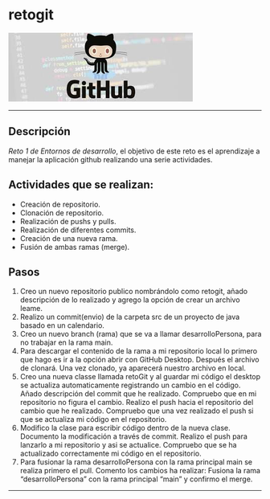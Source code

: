 # retogit
![Imagen de Portada](Recursos/images.jpg)

---

## Descripción
*Reto 1 de Entornos de desarrollo*, el objetivo de este reto es el aprendizaje a manejar la aplicación github realizando una serie actividades.

## Actividades que se realizan:
- Creación de repositorio.
- Clonación de repositorio.
- Realización de pushs y pulls.
- Realización de diferentes commits.
- Creación de una nueva rama.
- Fusión de ambas ramas (merge).

## Pasos
 1. Creo un nuevo repositorio publico nombrándolo como retogit, añado descripción de lo realizado y agrego la opción de crear un archivo leame.
 2. Realizo un commit(envio) de la carpeta src de un proyecto de java basado en un calendario.
 3. Creo un nuevo branch (rama) que se va a llamar desarrolloPersona, para no trabajar en la rama main.
 4. Para descargar el contenido de la rama a mi repositorio local lo primero que hago es ir a la opción abrir con GitHub Desktop. Después el archivo de clonará. Una vez clonado, ya aparecerá nuestro archivo en 
    local.
 5. Creo una nueva classe llamada retoGit y al guardar mi código el desktop se actualiza automaticamente registrando un cambio en el código. Añado descripción del commit que he realizado. Compruebo que en mi 
    repositorio no figura el cambio. Realizo el push hacia el repositorio del cambio que he realizado. Compruebo que una vez realizado el push si que se actualiza mi código en el repositorio.
 6. Modifico la clase para escribir código dentro de la nueva clase. Documento la modificación a través de commit. Realizo el push para lanzarlo a mi repositorio y asi se actualice. Compruebo que se ha 
    actualizado correctamente mi código en el repositorio.
 7. Para fusionar la rama desarrolloPersona con la rama principal main se realiza primero el pull. Comento los cambios ha realizar: Fusiona la rama “desarrolloPersona” con la rama principal “main” y confirmo el 
    merge.

***


